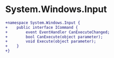 # System.Windows.Input

``` diff
+namespace System.Windows.Input {
+    public interface ICommand {
+        event EventHandler CanExecuteChanged;
+        bool CanExecute(object parameter);
+        void Execute(object parameter);
+    }
+}
```
